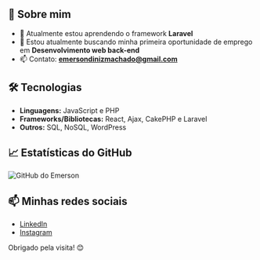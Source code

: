 ## 🚀 Sobre mim
- 🌱 Atualmente estou aprendendo o framework **Laravel**
- 👯 Estou atualmente buscando minha primeira oportunidade de emprego em **Desenvolvimento web back-end**
- 📫 Contato: **emersondinizmachado@gmail.com**

## 🛠️ Tecnologias
- **Linguagens:** JavaScript e PHP
- **Frameworks/Bibliotecas:** React, Ajax, CakePHP e Laravel
- **Outros:** SQL, NoSQL, WordPress

## 📈 Estatísticas do GitHub
![GitHub do Emerson](https://github-readme-stats.vercel.app/api?username=Dinizzzion&show_icons=true&theme=radical)

## 📫 Minhas redes sociais
- [LinkedIn](www.linkedin.com/in/emerson-diniz-6035a2274)
- [Instagram](https://www.instagram.com/dinizzion/?igsh=NWUwcGN4cmtnODd3#)

<!--
**Dinizzzion/Dinizzzion** is a ✨ _special_ ✨ repository because its `README.md` (this file) appears on your GitHub profile.
-->

Obrigado pela visita! 😊
